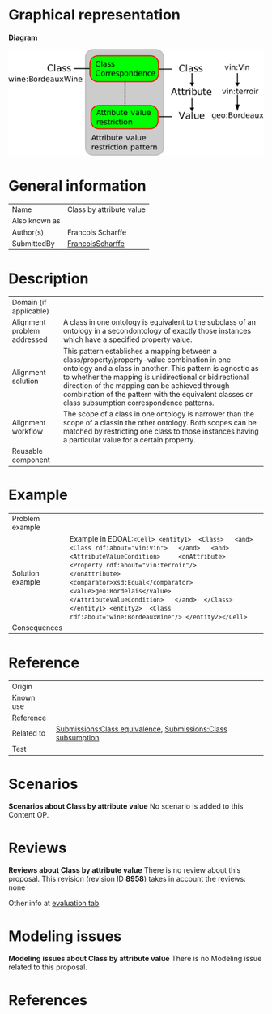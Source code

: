 #  Graphical representation


__Diagram__




[![Image:class-by-attribute-value.png](./Class-by-attribute-value.png)](../Image/Class-by-attribute-value.png.md "Image:class-by-attribute-value.png")




#  General information




|  |  |
| --- | --- |
|  Name |  Class by attribute value |
|  Also known as |  |
|  Author(s) |  Francois Scharffe |
|  SubmittedBy | [FrancoisScharffe](../User/FrancoisScharffe.md "User:FrancoisScharffe") |


  




#  Description




|  |  |
| --- | --- |
|  Domain (if applicable) |  |
|  Alignment problem addressed |  A class in one ontology is equivalent to the subclass of an ontology in a secondontology of exactly those instances which have a specified property value. |
|  Alignment solution |  This pattern establishes a mapping between a class/property/property-value combination in one ontology and a class in another. This pattern is agnostic as to whether the mapping is unidirectional or bidirectional direction of the mapping can be achieved through combination of the pattern with the equivalent classes or class subsumption correspondence patterns. |
|  Alignment workflow |  The scope of a class in one ontology is narrower than the scope of a classin the other ontology. Both scopes can be matched by restricting one class to those instances having a particular value for a certain property. |
|  Reusable component |  |


  




#  Example




|  |  |
| --- | --- |
|  Problem example |  |
|  Solution example |  Example in EDOAL:```<Cell> <entity1>  <Class>   <and>    <Class rdf:about="vin:Vin">   </and>   <and>    <AttributeValueCondition>     <onAttribute>      <Property rdf:about="vin:terroir"/>     </onAttribute>     <comparator>xsd:Equal</comparator>     <value>geo:Bordelais</value>    </AttributeValueCondition>   </and>  </Class> </entity1> <entity2>  <Class rdf:about="wine:BordeauxWine"/> </entity2></Cell>``` |
|  Consequences |  |


  




#  Reference




|  |  |
| --- | --- |
|  Origin |  |
|  Known use |  |
|  Reference |  |
|  Related to | [Submissions:Class equivalence](../Class_equivalence/Class_equivalence.md "Submissions:Class equivalence"), [Submissions:Class subsumption](../Class_subsumption/Class_subsumption.md "Submissions:Class subsumption") |
|  Test |  |


  




#  Scenarios



__Scenarios about Class by attribute value__
No scenario is added to this Content OP.




#  Reviews



__Reviews about Class by attribute value__
There is no review about this proposal.
This revision (revision ID __8958__) takes in account the reviews: none


Other info at [evaluation tab](http://ontologydesignpatterns.org/wiki/index.php?title=Submissions:Class_by_attribute_value&action=evaluation "http://ontologydesignpatterns.org/wiki/index.php?title=Submissions:Class_by_attribute_value&action=evaluation")




  




#  Modeling issues



__Modeling issues about Class by attribute value__
There is no Modeling issue related to this proposal.




  




#  References